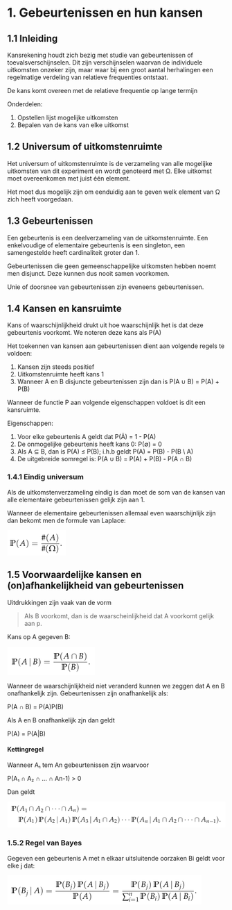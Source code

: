 # 1. Gebeurtenissen en hun kansen

## 1.1 Inleiding

Kansrekening houdt zich bezig met studie van gebeurtenissen of toevalsverschijnselen. Dit zijn verschijnselen waarvan de individuele uitkomsten onzeker zijn, maar waar bij een groot aantal herhalingen een regelmatige verdeling van relatieve frequenties ontstaat.

De kans komt overeen met de relatieve frequentie op lange termijn

Onderdelen: 

1. Opstellen lijst mogelijke uitkomsten
2. Bepalen van de kans van elke uitkomst

## 1.2 Universum of uitkomstenruimte

Het universum of uitkomstenruimte is de verzameling van alle mogelijke uitkomsten van dit experiment en wordt genoteerd met Ω. Elke uitkomst moet overeenkomen met juist één element.

Het moet dus mogelijk zijn om eenduidig aan te geven welk element van Ω zich heeft voorgedaan.

## 1.3 Gebeurtenissen

Een gebeurtenis is een deelverzameling van de uitkomstenruimte. Een enkelvoudige of elementaire gebeurtenis is een singleton, een samengestelde heeft cardinaliteit groter dan 1.

Gebeurtenissen die geen gemeenschappelijke uitkomsten hebben noemt men disjunct. Deze kunnen dus nooit samen voorkomen.

Unie of doorsnee van gebeurtenissen zijn eveneens gebeurtenissen.

## 1.4 Kansen en kansruimte

Kans of waarschijnlijkheid drukt uit hoe waarschijnlijk het is dat deze gebeurtenis voorkomt. We noteren deze kans als P(A)

Het toekennen van kansen aan gebeurtenissen dient aan volgende regels te voldoen:

1. Kansen zijn steeds positief
2. Uitkomstenruimte heeft kans 1
3. Wanneer A en B disjuncte gebeurtenissen zijn dan is P(A ∪ B) = P(A) + P(B)

Wanneer de functie P aan volgende eigenschappen voldoet is dit een kansruimte.

Eigenschappen:

1. Voor elke gebeurtenis A geldt dat P(Ā) = 1 - P(A)
2. De onmogelijke gebeurtenis heeft kans 0: P(∅) = 0
3. Als A ⊆ B, dan is P(A) ≤ P(B); i.h.b geldt P(A) = P(B) - P(B \ A)
4. De uitgebreide somregel is: P(A ∪ B) = P(A) + P(B) - P(A ∩ B)

### 1.4.1 Eindig universum

Als de uitkomstenverzameling eindig is dan moet de som van de kansen van alle elementaire gebeurtenissen gelijk zijn aan 1.

Wanneer de elementaire gebeurtenissen allemaal even waarschijnlijk zijn dan bekomt men de formule van Laplace:

![image](./images/Laplace.png)

## 1.5 Voorwaardelijke kansen en (on)afhankelijkheid van gebeurtenissen

Uitdrukkingen zijn vaak van de vorm

> Als B voorkomt, dan is de waarscheinlijkheid dat A voorkomt gelijk aan p.

Kans op A gegeven B: 

![image](./images/VK.png)

Wanneer de waarschijnlijkheid niet veranderd kunnen we zeggen dat A en B onafhankelijk zijn. Gebeurtenissen zijn onafhankelijk als:

P(A ∩ B) = P(A)P(B)

Als A en B onafhankelijk zjn dan geldt 

P(A) = P(A|B)

#### Kettingregel

Wanneer A₁ tem An gebeurtenissen zijn waarvoor

P(A₁ ∩ A₂ ∩ ... ∩ An-1) > 0

Dan geldt

![image](./images/KR.png)

### 1.5.2 Regel van Bayes

Gegeven een gebeurtenis A met n elkaar uitsluitende oorzaken Bi geldt voor elke j dat:

![image](./images/RvB.png)

